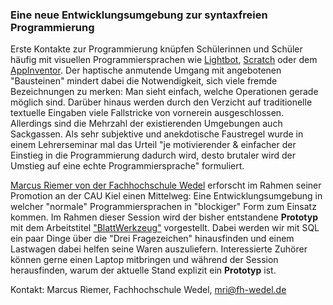 ### Eine neue Entwicklungsumgebung zur syntaxfreien Programmierung

Erste Kontakte zur Programmierung knüpfen Schülerinnen und Schüler häufig mit visuellen Programmiersprachen wie [Lightbot](https://lightbot.com/), [Scratch](https://scratch.mit.edu/) oder dem [AppInventor](https://appinventor.mit.edu/). Der haptische anmutende Umgang mit angebotenen "Bausteinen" mindert dabei die Notwendigkeit, sich viele fremde Bezeichnungen zu merken: Man sieht einfach, welche Operationen gerade möglich sind. Darüber hinaus werden durch den Verzicht auf traditionelle textuelle Eingaben viele Fallstricke von vornerein ausgeschlossen. Allerdings sind die Mehrzahl der existierenden Umgebungen auch Sackgassen. Als sehr subjektive und anekdotische Faustregel wurde in einem Lehrerseminar mal das Urteil "je motivierender & einfacher der Einstieg in die Programmierung dadurch wird, desto brutaler wird der Umstieg auf eine echte Programmiersprache" formuliert.

[Marcus Riemer von der Fachhochschule Wedel](https://www.fh-wedel.de/wir/organisation/team/detail/profil/Profile/show/marcus-riemer/) erforscht im Rahmen seiner Promotion an der CAU Kiel einen Mittelweg: Eine Entwicklungsumgebung in welcher "normale" Programmiersprachen in "blockiger" Form zum Einsatz kommen. Im Rahmen dieser Session wird der bisher entstandene **Prototyp** mit dem Arbeitstitel ["BlattWerkzeug"](https://blattwerkzeug.de) vorgestellt. Dabei werden wir mit SQL ein paar Dinge über die "Drei Fragezeichen" hinausfinden und einem Lastwagen dabei helfen seine Waren auszuliefern. Interessierte Zuhörer können gerne einen Laptop mitbringen und während der Session herausfinden, warum der aktuelle Stand explizit ein **Prototyp** ist.

Kontakt: Marcus Riemer, Fachhochschule Wedel, mri@fh-wedel.de